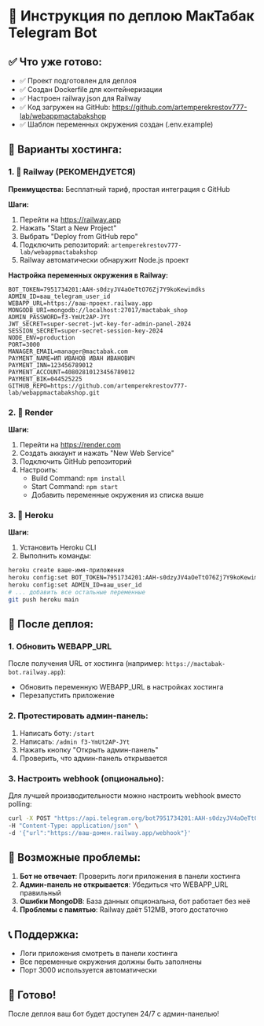 # 🚀 Инструкция по деплою МакТабак Telegram Bot

## ✅ Что уже готово:
- ✅ Проект подготовлен для деплоя
- ✅ Создан Dockerfile для контейнеризации
- ✅ Настроен railway.json для Railway
- ✅ Код загружен на GitHub: https://github.com/artemperekrestov777-lab/webappmactabakshop
- ✅ Шаблон переменных окружения создан (.env.example)

## 🎯 Варианты хостинга:

### 1. 🚄 Railway (РЕКОМЕНДУЕТСЯ)
**Преимущества:** Бесплатный тариф, простая интеграция с GitHub

**Шаги:**
1. Перейти на https://railway.app
2. Нажать "Start a New Project"
3. Выбрать "Deploy from GitHub repo"
4. Подключить репозиторий: `artemperekrestov777-lab/webappmactabakshop`
5. Railway автоматически обнаружит Node.js проект

**Настройка переменных окружения в Railway:**
```
BOT_TOKEN=7951734201:AAH-s0dzyJV4aOeTtO76Zj7Y9koKewimdks
ADMIN_ID=ваш_telegram_user_id
WEBAPP_URL=https://ваш-проект.railway.app
MONGODB_URI=mongodb://localhost:27017/mactabak_shop
ADMIN_PASSWORD=f3-YmUt2AP-JYt
JWT_SECRET=super-secret-jwt-key-for-admin-panel-2024
SESSION_SECRET=super-secret-session-key-2024
NODE_ENV=production
PORT=3000
MANAGER_EMAIL=manager@mactabak.com
PAYMENT_NAME=ИП ИВАНОВ ИВАН ИВАНОВИЧ
PAYMENT_INN=123456789012
PAYMENT_ACCOUNT=40802810123456789012
PAYMENT_BIK=044525225
GITHUB_REPO=https://github.com/artemperekrestov777-lab/webappmactabakshop.git
```

### 2. 🎨 Render
**Шаги:**
1. Перейти на https://render.com
2. Создать аккаунт и нажать "New Web Service"
3. Подключить GitHub репозиторий
4. Настроить:
   - Build Command: `npm install`
   - Start Command: `npm start`
   - Добавить переменные окружения из списка выше

### 3. 💜 Heroku
**Шаги:**
1. Установить Heroku CLI
2. Выполнить команды:
```bash
heroku create ваше-имя-приложения
heroku config:set BOT_TOKEN=7951734201:AAH-s0dzyJV4aOeTtO76Zj7Y9koKewimdks
heroku config:set ADMIN_ID=ваш_user_id
# ... добавить все остальные переменные
git push heroku main
```

## 🔧 После деплоя:

### 1. Обновить WEBAPP_URL
После получения URL от хостинга (например: `https://mactabak-bot.railway.app`):
- Обновить переменную WEBAPP_URL в настройках хостинга
- Перезапустить приложение

### 2. Протестировать админ-панель:
1. Написать боту: `/start`
2. Написать: `/admin f3-YmUt2AP-JYt`
3. Нажать кнопку "Открыть админ-панель"
4. Проверить, что админ-панель открывается

### 3. Настроить webhook (опционально):
Для лучшей производительности можно настроить webhook вместо polling:
```bash
curl -X POST "https://api.telegram.org/bot7951734201:AAH-s0dzyJV4aOeTtO76Zj7Y9koKewimdks/setWebhook" \
-H "Content-Type: application/json" \
-d '{"url":"https://ваш-домен.railway.app/webhook"}'
```

## 🐛 Возможные проблемы:

1. **Бот не отвечает**: Проверить логи приложения в панели хостинга
2. **Админ-панель не открывается**: Убедиться что WEBAPP_URL правильный
3. **Ошибки MongoDB**: База данных опциональна, бот работает без неё
4. **Проблемы с памятью**: Railway даёт 512MB, этого достаточно

## 📞 Поддержка:
- Логи приложения смотреть в панели хостинга
- Все переменные окружения должны быть заполнены
- Порт 3000 используется автоматически

## 🎉 Готово!
После деплоя ваш бот будет доступен 24/7 с админ-панелью!